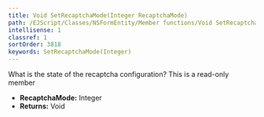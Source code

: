 ```yaml
---
title: Void SetRecaptchaMode(Integer RecaptchaMode)
path: /EJScript/Classes/NSFormEntity/Member functions/Void SetRecaptchaMode(Integer p_0)
intellisense: 1
classref: 1
sortOrder: 3818
keywords: SetRecaptchaMode(Integer)
---
```



What is the state of the recaptcha configuration? This is a read-only member



* **RecaptchaMode:** Integer
* **Returns:** Void


